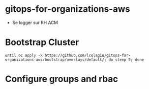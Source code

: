 # gitops-for-organizations-aws
* Se logger sur RH ACM

# Bootstrap Cluster
```shell
until oc apply -k https://github.com/lcolagio/gitops-for-organizations-aws/bootstrap/overlays/default/; do sleep 5; done
```

# Configure groups and rbac

<!-- ```shell
oc apply -k https://github.com/lcolagio/gitops-for-organizations-aws/clusters/acm-hub.redhat.com/groups
```

# Configure cluster
```shell
oc apply -k https://github.com/lcolagio/gitops-for-organizations-aws/clusters/acm-hub.redhat.com/applications
``` -->
